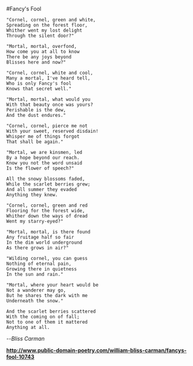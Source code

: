 #Fancy's Fool
 
    "Cornel, cornel, green and white,
    Spreading on the forest floor,
    Whither went my lost delight
    Through the silent door?"

    "Mortal, mortal, overfond,
    How come you at all to know
    There be any joys beyond
    Blisses here and now?"

    "Cornel, cornel, white and cool,
    Many a mortal, I've heard tell,
    Who is only Fancy's fool
    Knows that secret well."

    "Mortal, mortal, what would you
    With that beauty once was yours?
    Perishable is the dew,
    And the dust endures."

    "Cornel, cornel, pierce me not
    With your sweet, reserved disdain!
    Whisper me of things forgot
    That shall be again."

    "Mortal, we are kinsmen, led
    By a hope beyond our reach.
    Know you not the word unsaid
    Is the flower of speech?"

    All the snowy blossoms faded,
    While the scarlet berries grew;
    And all summer they evaded
    Anything they knew.

    "Cornel, cornel, green and red
    Flooring for the forest wide,
    Whither down the ways of dread
    Went my starry-eyed?"

    "Mortal, mortal, is there found
    Any fruitage half so fair
    In the dim world underground
    As there grows in air?"

    "Wilding cornel, you can guess
    Nothing of eternal pain,
    Growing there in quietness
    In the sun and rain."

    "Mortal, where your heart would be
    Not a wanderer may go,
    But he shares the dark with me
    Underneath the snow."

    And the scarlet berries scattered
    With the coming on of fall;
    Not to one of them it mattered
    Anything at all.

--*Bliss Carman*

**http://www.public-domain-poetry.com/william-bliss-carman/fancys-fool-10743**
